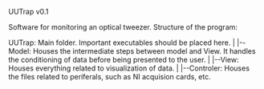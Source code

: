 UUTrap v0.1

Software for monitoring an optical tweezer.
Structure of the program:

UUTrap: Main folder. Important executables should be placed here.
|
|--Model: Houses the intermediate steps between model and View. It handles the conditioning of data before being presented to the user.
|
|--View: Houses everything related to visualization of data.
|
|--Controler: Houses the files related to periferals, such as NI acquision cards, etc.
